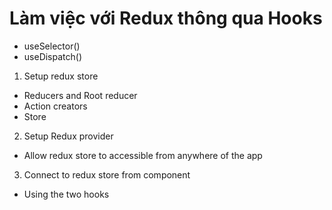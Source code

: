 # Làm việc với Redux thông qua Hooks

- useSelector()
- useDispatch()

1. Setup redux store

- Reducers and Root reducer
- Action creators
- Store

2. Setup Redux provider

- Allow redux store to accessible from anywhere of the app

3. Connect to redux store from component

- Using the two hooks 
